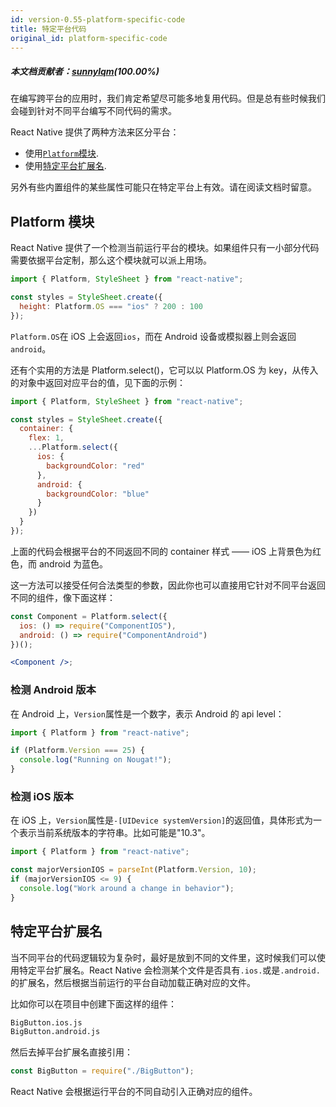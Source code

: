 ```yaml
---
id: version-0.55-platform-specific-code
title: 特定平台代码
original_id: platform-specific-code
---
```

##### 本文档贡献者：[sunnylqm](https://github.com/search?q=sunnylqm%40qq.com+in%3Aemail&type=Users)(100.00%)

在编写跨平台的应用时，我们肯定希望尽可能多地复用代码。但是总有些时候我们会碰到针对不同平台编写不同代码的需求。

React Native 提供了两种方法来区分平台：

- 使用[`Platform`模块](platform-specific-code.md#platform模块).
- 使用[特定平台扩展名](platform-specific-code.md#特定平台扩展名).

另外有些内置组件的某些属性可能只在特定平台上有效。请在阅读文档时留意。

## Platform 模块

React Native 提供了一个检测当前运行平台的模块。如果组件只有一小部分代码需要依据平台定制，那么这个模块就可以派上用场。

```jsx
import { Platform, StyleSheet } from "react-native";

const styles = StyleSheet.create({
  height: Platform.OS === "ios" ? 200 : 100
});
```

`Platform.OS`在 iOS 上会返回`ios`，而在 Android 设备或模拟器上则会返回`android`。

还有个实用的方法是 Platform.select()，它可以以 Platform.OS 为 key，从传入的对象中返回对应平台的值，见下面的示例：

```jsx
import { Platform, StyleSheet } from "react-native";

const styles = StyleSheet.create({
  container: {
    flex: 1,
    ...Platform.select({
      ios: {
        backgroundColor: "red"
      },
      android: {
        backgroundColor: "blue"
      }
    })
  }
});
```

上面的代码会根据平台的不同返回不同的 container 样式 —— iOS 上背景色为红色，而 android 为蓝色。

这一方法可以接受任何合法类型的参数，因此你也可以直接用它针对不同平台返回不同的组件，像下面这样：

```jsx
const Component = Platform.select({
  ios: () => require("ComponentIOS"),
  android: () => require("ComponentAndroid")
})();

<Component />;
```

### 检测 Android 版本

在 Android 上，`Version`属性是一个数字，表示 Android 的 api level：

```jsx
import { Platform } from "react-native";

if (Platform.Version === 25) {
  console.log("Running on Nougat!");
}
```

### 检测 iOS 版本

在 iOS 上，`Version`属性是`-[UIDevice systemVersion]`的返回值，具体形式为一个表示当前系统版本的字符串。比如可能是"10.3"。

```jsx
import { Platform } from "react-native";

const majorVersionIOS = parseInt(Platform.Version, 10);
if (majorVersionIOS <= 9) {
  console.log("Work around a change in behavior");
}
```

## 特定平台扩展名

当不同平台的代码逻辑较为复杂时，最好是放到不同的文件里，这时候我们可以使用特定平台扩展名。React Native 会检测某个文件是否具有`.ios.`或是`.android.`的扩展名，然后根据当前运行的平台自动加载正确对应的文件。

比如你可以在项目中创建下面这样的组件：

```sh
BigButton.ios.js
BigButton.android.js
```

然后去掉平台扩展名直接引用：

```jsx
const BigButton = require("./BigButton");
```

React Native 会根据运行平台的不同自动引入正确对应的组件。
